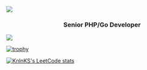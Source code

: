<img src="https://user-images.githubusercontent.com/74038190/241765440-80728820-e06b-4f96-9c9e-9df46f0cc0a5.gif" />
<h3 align="center"><b>Senior PHP/Go Developer</b></h3>

![](https://komarev.com/ghpvc/?username=isaevfeed)

[![trophy](https://github-profile-trophy.vercel.app/?username=ryo-ma&theme=dracula&row=2&column=4&margin-w=20)](https://github.com/ryo-ma/github-profile-trophy)

[![KnlnKS's LeetCode stats](https://leetcode-stats-six.vercel.app/api?username=KnlnKS&theme=dark)](https://github.com/KnlnKS/leetcode-stats)
